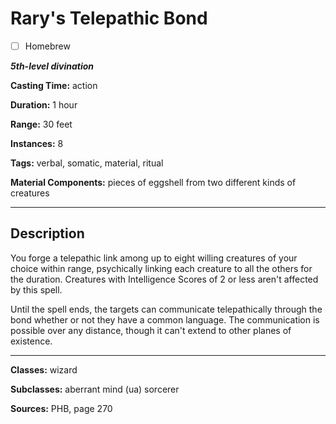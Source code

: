 # Rary's Telepathic Bond

- [ ] Homebrew

***5th-level divination***

**Casting Time:** action

**Duration:** 1 hour

**Range:** 30 feet

**Instances:** 8

**Tags:** verbal, somatic, material, ritual

**Material Components:** pieces of eggshell from two different kinds of creatures

---

## Description
You forge a telepathic link among up to eight willing creatures of your choice within range, psychically linking each creature to all the others for the duration.
Creatures with Intelligence Scores of 2 or less aren't affected by this spell.

Until the spell ends, the targets can communicate telepathically through the bond whether or not they have a common language.
The communication is possible over any distance, though it can't extend to other planes of existence.

---

**Classes:** wizard

**Subclasses:** aberrant mind (ua) sorcerer

**Sources:** PHB, page 270
